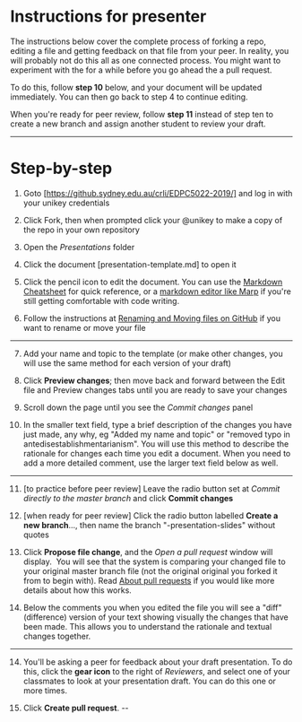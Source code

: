 # Instructions for presenter

The instructions below cover the complete process of forking a repo, editing a file and getting feedback on that file from your peer. In reality, you will probably not do this all as one connected process. You might want to experiment with the for a while before you go ahead the a pull request. 

To do this, follow **step 10** below, and your document will be updated immediately. You can then go back to step 4 to continue editing.

When you're ready for peer review, follow **step 11** instead of step ten to create a new branch and assign another student to review your draft.

---
# Step-by-step

1. Goto [https://github.sydney.edu.au/crli/EDPC5022-2019/] and log in with your unikey credentials

2. Click Fork, then when prompted click your @unikey to make a copy of the repo in your own repository

3. Open the <em>Presentations </em>folder

4. Click the document [presentation-template.md] to open it

5. Click the pencil icon to edit the document. You can use the [Markdown Cheatsheet](https://github.com/adam-p/markdown-here/wiki/Markdown-Cheatsheet "Markdown cheatsheet on GH") for quick reference, or a [markdown editor like Marp](https://yhatt.github.io/marp/ "Marpdown Prsentation Writer") if you're still getting comfortable with code writing. 

6. Follow the instructions at [Renaming and Moving files on GitHub](https://github.blog/2013-03-15-moving-and-renaming-files-on-github/ "Renamingand moving files on GH") if you want to rename or move your file

---

7. Add your name and topic to the template (or make other changes, you will use the same method for each version of your draft)

8. Click **Preview changes**; then move back and forward between the Edit file and Preview changes tabs until you are ready to save your changes

9. Scroll down the page until you see the *Commit changes* panel

10. In the smaller text field, type a brief description of the changes you have just made, any why, eg "Added my name and topic" or "removed typo in antedisestablishmentarianism". You will use this method to describe the rationale for changes each time you edit a document. When you need to add a more detailed comment, use the larger text field below as well.

---

11. [to practice before peer review] Leave the radio button set at *Commit directly to the master branch* and click **Commit changes**

12. [when ready for peer review] Click the radio button labelled **Create a new branch**..., then name the branch "<yourunikey>-presentation-slides" without quotes 

13. Click **Propose file change**, and the *Open a pull request* window will display.  You will see that the system is comparing your changed file to your original master branch file (not the original original you forked it from to begin with). Read [About pull requests](https://help.github.com/enterprise/2.15/user/articles/about-pull-requests/ "About pull requests") if you would like more details about how this works.

14. Below the comments you when you edited the file you will see a "diff" (difference) version of your text showing visually the changes that have been made. This allows you to understand the rationale and textual changes together.

---

14. You'll be asking a peer for feedback about your draft presentation. To do this, click the **gear icon** to the right of *Reviewers*, and select one of your classmates to look at your presentation draft. You can do this one or more times.

16. Click **Create pull request**. 
--




